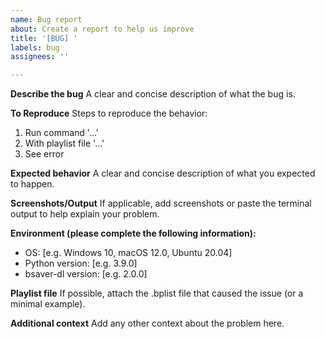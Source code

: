 ```yaml
---
name: Bug report
about: Create a report to help us improve
title: '[BUG] '
labels: bug
assignees: ''

---
```


**Describe the bug**
A clear and concise description of what the bug is.

**To Reproduce**
Steps to reproduce the behavior:
1. Run command '...'
2. With playlist file '...'
3. See error

**Expected behavior**
A clear and concise description of what you expected to happen.

**Screenshots/Output**
If applicable, add screenshots or paste the terminal output to help explain your problem.

**Environment (please complete the following information):**
 - OS: [e.g. Windows 10, macOS 12.0, Ubuntu 20.04]
 - Python version: [e.g. 3.9.0]
 - bsaver-dl version: [e.g. 2.0.0]

**Playlist file**
If possible, attach the .bplist file that caused the issue (or a minimal example).

**Additional context**
Add any other context about the problem here. 